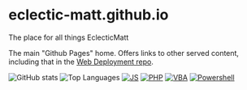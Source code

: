 # eclectic-matt.github.io
The place for all things EclecticMatt

The main "Github Pages" home. Offers links to other served content, including that in the [Web Deployment repo](https://github.com/eclectic-matt/web-deployment).


![GitHub stats](https://github-readme-stats.vercel.app/api?username=eclectic-matt&show_icons=true&theme=holi&hide_border=true&bg_color=00000000&include_all_commits=false)
![Top Languages](https://github-readme-stats.vercel.app/api/top-langs/?username=eclectic-matt&theme=holi&hide_border=true&bg_color=00000000&layout=compact)
[![JS](https://github-readme-stats.vercel.app/api/pin/?username=eclectic-matt&repo=JS&theme=holi&show_icons=true&hide_border=true&bg_color=00000000)](https://www.github.com/eclectic-matt/JS)
[![PHP](https://github-readme-stats.vercel.app/api/pin/?username=eclectic-matt&repo=PHP&theme=holi&show_icons=true&hide_border=true&bg_color=00000000)](https://www.github.com/eclectic-matt/PHP)
[![VBA](https://github-readme-stats.vercel.app/api/pin/?username=eclectic-matt&repo=Visual-Basic-for-Applications&theme=holi&show_icons=true&hide_border=true&bg_color=00000000)](https://www.github.com/eclectic-matt/VBA)
[![Powershell](https://github-readme-stats.vercel.app/api/pin/?username=eclectic-matt&repo=powershell&theme=holi&show_icons=true&hide_border=true&bg_color=00000000)](https://www.github.com/eclectic-matt/powershell)
